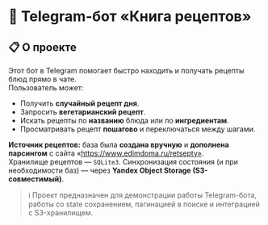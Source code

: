 # 🤖 Telegram-бот «Книга рецептов»

## 📋 О проекте

Этот бот в Telegram помогает быстро находить и получать рецепты блюд прямо в чате.  
Пользователь может:
- Получить **случайный рецепт дня**.
- Запросить **вегетарианский рецепт**.
- Искать рецепты по **названию** блюда или по **ингредиентам**.
- Просматривать рецепт **пошагово** и переключаться между шагами.

**Источник рецептов:** база была **создана вручную** и **дополнена парсингом** с сайта «https://www.edimdoma.ru/retsepty».  
Хранилище рецептов — `SQLite3`. Синхронизация состояния (и при необходимости баз) — через **Yandex Object Storage (S3-совместимый)**.

> ℹ️ Проект предназначен для демонстрации работы Telegram-бота, работы со state сохранением, пагинацией в поиске и интеграцией с S3-хранилищем.
